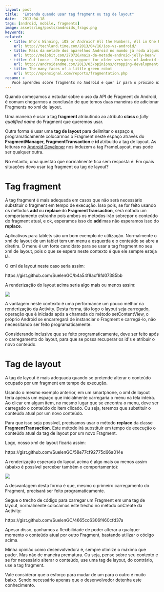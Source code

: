 ```yaml
---
layout: post
title:  "Entenda quando usar tag fragment ou tag de layout"
date:   2013-04-18
tags: [android, mobile, fragments]
image: assets/img/posts/androids_frags.png
keywords:
related:
  - title: Who’s Winning, iOS or Android? All the Numbers, All in One Place 
    url: http://techland.time.com/2013/04/16/ios-vs-android/
  - title: Mais da metade dos aparelhos Android no mundo já roda alguma versão do Jelly Bean
    url: http://meiobit.com/270726/mais-da-metade-android-jelly-bean/
  - title: Cut Loose - Dropping support for older versions of Android is the next big thing
    url: http://androidandme.com/2013/03/opinions/dropping-development-for-older-versions-of-android-is-the-next-big-thing
  - title: The many faces of a little green robot
    url: http://opensignal.com/reports/fragmentation.php
resumo: >
   Você aprendeu sobre fragments no Android e quer ir para o próximo nível no quesito conhecimento sobre esta ferramenta bacana que temos no Android. Então venha ver este detalhe incrível sobre para que serve a tag fragment e quando usá-la.
---
```

<p>Quando começamos a estudar sobre o uso da API de Fragment do Android, é comum chegarmos a conclusão de que temos duas maneiras de adicionar Fragments no xml de layout.</p>
<p>Uma maneira é usar a tag <strong>fragment </strong>atributindo ao atributo <strong>class </strong>o <em>fully qualified name</em> do Fragment que queremos usar.</p>
<p>Outra forma é usar uma <strong>tag de layout</strong> para delimitar o espaço e, programaticamente colocarmos o Fragment neste espaço através do <strong>FragmentManager, </strong><strong>FragmentTransaction </strong>e <strong>id </strong>atribuído a tag de layout. As leituras no <a title="Android Developer" href="developer.android.com" target="_blank">Android Developer</a> nos induzem a tag FrameLayout, mas pode ser qualquer outra.</p>
<p>No entanto, uma questão que normalmente fica sem resposta é: Em quais situações devo usar tag fragment ou tag de layout?</p>
<h1>Tag fragment</h1>
<p>A tag fragment é mais adequada em casos que não será necessário substituir o fragment em tempo de execução. Isso pois, se for feito usando os métodos <strong>add </strong>ou <strong>replace </strong>do <strong>FragmentTransaction</strong>, será notado um comportamento estranho pois ambos os métodos irão sobrepor o conteúdo do fragment atual, e ok, esperamos isso do <strong>add </strong>mas não esperamos isso do <strong>replace</strong>.</p>
<p>Aplicativos para tablets são um bom exemplo de utilização. Normalmente o xml de layout de um tablet tem um menu a esquerda e o conteúdo se abre a diretira. O menu é um forte candidato para se usar a tag fragment no seu xml de layout, pois o que se espera neste contexto é que ele sempre esteja lá.</p>
<p>O xml de layout neste caso seria assim:</p>
<p>https://gist.github.com/SuelenGC/b4a54f8acf8fd07385bb</p>
<p>A renderização do layout acima seria algo mais ou menos assim:</p>

![]({{site.url}}/assets/img/posts/tablet.png)

<p>A vantagem neste contexto é uma performance um pouco melhor na renderização da Activity. Desta forma, tão logo o layout seja carregado, operação que é iniciada após a chamada do método setContentView, o próprio Android se encarregará de instanciar o Fragment e carregá-lo, não necessitando ser feito programaticamente.</p>
<p>Considerando inclusive que se feito programaticamente, deve ser feito após o carregamento do layout, para que se possa recuperar os id's e atribuir o novo conteúdo.</p>
<h1>Tag de layout</h1>
<p>A tag de layout é mais adequada quando se pretende alterar o conteúdo ocupado por um fragment em tempo de execução.</p>
<p>Usando o mesmo exemplo anterior, em um smartphone, o xml de layout teria apenas um espaço que inicialmente carregaria o menu na tela inteira. Ao clicar em algum item, no mesmo lugar que se encontra o menu, deve ser carregado o conteúdo do item clicado. Ou seja, teremos que substituir o conteúdo atual por um novo conteúdo.</p>
<p>Para que isso seja possível, precisamos usar o método <strong>replace</strong> da classe <strong>FragmentTransaction</strong>. Este método irá substituir em tempo de execução o conteúdo atual da tag de layout por um novo Fragment.</p>
<p>Logo, nosso xml de layout ficaria assim:</p>
<p>https://gist.github.com/SuelenGC/58e77cf92775d66a014e</p>
<p>A renderização esperada do layout acima é algo mais ou menos assim (abaixo é possível perceber também o comportamento):</p>

![]({{site.url}}/assets/img/posts/smartphone.png)

<p>A desvantagem desta forma é que, mesmo o primeiro carregamento do Fragment, precisará ser feito programaticamente.</p>
<p>Segue o trecho de código para carregar um Fragment em uma tag de layout, normalmente colocamos este trecho no método onCreate da Activity:</p>
<p>https://gist.github.com/SuelenGC/4665cc6306f460cfd37a</p>
<p>Apesar disso, ganhamos a flexibilidade de poder alterar a qualquer momento o conteúdo atual por outro Fragment, bastando utilizar o código acima.</p>
<p>Minha opinião como desenvolvedora é, sempre otimize o máximo que puder. Mas não de maneira prematura. Ou seja, pense sobre seu contexto e se for necessário alterar o conteúdo, use uma tag de layout, do contrário, use a tag fragment.</p>
<p>Vale considerar que o esforço para mudar de um para o outro é muito baixo. Sendo necessário apenas que o desenvolvedor detenha este conhecimento.</p>
